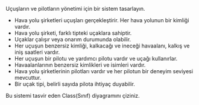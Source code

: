 Uçuşların ve pilotların yönetimi için bir sistem tasarlayın.

+ Hava yolu şirketleri uçuşları gerçekleştirir. Her hava yolunun bir kimliği vardır.
+ Hava yolu şirketi, farklı tipteki uçaklara sahiptir.
+ Uçaklar çalışır veya onarım durumunda olabilir.
+ Her uçuşun benzersiz kimliği, kalkacağı ve ineceği havaalanı, kalkış ve iniş saatleri vardır.
+ Her uçuşun bir pilotu ve yardımcı pilotu vardır ve uçağı kullanırlar.
+ Havaalanlarının benzersiz kimlikleri ve isimleri vardır.
+ Hava yolu şirketlerinin pilotları vardır ve her pilotun bir deneyim seviyesi mevcuttur.
+ Bir uçak tipi, belirli sayıda pilota ihtiyaç duyabilir.

Bu sistemi tasvir eden Class(Sınıf) diyagramını çiziniz.
